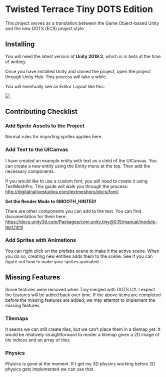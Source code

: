 Twisted Terrace Tiny DOTS Edition
=================================

This project serves as a translation between the Game Object-based Unity and the
new DOTS (ECS) project style.

Installing
----------

You will need the latest version of **Unity 2019.2**, which is in beta at the
time of writing.

Once you have installed Unity and cloned the project, open the project through
Unity Hub. This process will take a while.

You will eventually see an Editor Layout like this:

![](media/e608bd8c06dda533254b86155ba85254.png)

Contributing Checklist
----------------------

### Add Sprite Assets to the Project

Normal rules for importing sprites applies here.

### Add Text to the UICanvas

I have created an example entity with text as a child of the UICanvas. You can
create a new entity using the Entity menu at the top. Then add the necessary
components.

If you would like to use a custom font, you will need to create it using
TextMeshPro. This guide will walk you through the process:
<http://digitalnativestudios.com/textmeshpro/docs/font/>

**Set the Render Mode to SMOOTH_HINTED!**

There are other components you can add to the text. You can find documentation
for them here:
<https://docs.unity3d.com/Packages/com.unity.tiny@0.15/manual/module-text.html>

### Add Sprites with Animations

You can right click on the prefabs scene to make it the active scene. When you
do so, creating new entities adds them to the scene. See if you can figure out
how to make your sprites animated.

Missing Features
----------------

Some features were removed when Tiny merged with DOTS C\#. I expect the features
will be added back over time. If the above items are completed before the
missing features are added, we may attempt to implement the missing features.

### Tilemaps

It seems we can still create tiles, but we can’t place them in a tilemap yet. It
would be relatively straightforward to render a tilemap given a 2D image of tile
indices and an array of tiles.

### Physics

Physics is gone at the moment. If I get my 3D physics working before 2D physics
gets implemented we can use that.
